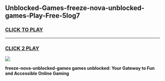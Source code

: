
## Unblocked-Games-freeze-nova-unblocked-games-Play-Free-5log7
<h3>
<a href="https://premium76.site?title=freeze-nova-unblocked-games&ref=23A">CLICK TO PLAY</a></h3>
<hr>

<h3>
<a href="https://premium76.site?title=freeze-nova-unblocked-games&ref=23A">CLICK 2 PLAY</a>
  
</h3>

<a href="https://premium76.site?title=freeze-nova-unblocked-games&ref=23A"><img src="https://clearcache.store/games.png"></a>


**freeze-nova-unblocked-games games unblocked: Your Gateway to Fun and Accessible Online Gaming**
